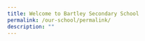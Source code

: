 ```yaml
---
title: Welcome to Bartley Secondary School
permalink: /our-school/permalink/
description: ""
---
```

